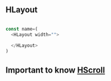 ## HLayout
```JAVASCRIPT

const name=(
  <HLayout width="">
  
  </HLayout>
)

```
## Important to know [HScroll](/HScroll.md)